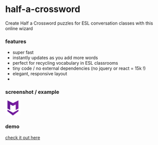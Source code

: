 # half-a-crossword
Create Half a Crossword puzzles for ESL conversation classes with this online wizard

### features
- super fast
- instantly updates as you add more words
- perfect for recycling vocabulary in ESL classrooms
- tiny code / no external dependencies (no jquery or react = 15k !)
- elegant, responsive layout
- 
### screenshot / example
![alt text](https://github.com/adam-p/markdown-here/raw/master/src/common/images/icon48.png "Logo Title Text 1")

### demo
[check it out here](http://monolithpl.github.io/half-a-crossword/demo)
